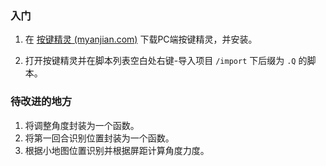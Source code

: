 ### 入门

1. 在 [按键精灵 (myanjian.com)](http://download.myanjian.com/) 下载PC端按键精灵，并安装。

2. 打开按键精灵并在脚本列表空白处右键-导入项目 `/import` 下后缀为 `.Q` 的脚本。


### 待改进的地方

1. 将调整角度封装为一个函数。
2. 将第一回合识别位置封装为一个函数。
3. 根据小地图位置识别并根据屏距计算角度力度。
